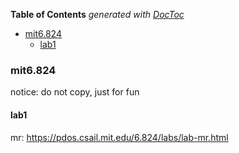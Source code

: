 <!-- START doctoc generated TOC please keep comment here to allow auto update -->
<!-- DON'T EDIT THIS SECTION, INSTEAD RE-RUN doctoc TO UPDATE -->
**Table of Contents**  *generated with [DocToc](https://github.com/thlorenz/doctoc)*

- [mit6.824](#mit6824)
  - [lab1](#lab1)

<!-- END doctoc generated TOC please keep comment here to allow auto update -->

### mit6.824

notice: do not copy, just for fun

#### lab1

mr: https://pdos.csail.mit.edu/6.824/labs/lab-mr.html